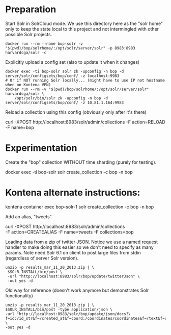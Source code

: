 # Preparation

Start Solr in SolrCloud mode.
We use this directory here as the "solr home" only to keep the state local
to this project and not intermingled with other possible Solr projects.
  
    docker run --rm --name bop-solr -v "$(pwd)/bop/solrhome/:/opt/solr/server/solr" -p 8983:8983 harvardcga/solr -c

Explicitly upload a config set (also to update it when it changes)

    docker exec -ti bop-solr solr zk -upconfig -n bop -d server/solr/configsets/bop/conf/ -z localhost:9983
    # Or if NOT running Solr locally... (might have to use IP not hostname when on Kontena VPN)
    docker run --rm -v "$(pwd)/bop/solrhome/:/opt/solr/server/solr" harvardcga/solr \
        /opt/solr/bin/solr zk -upconfig -n bop -d server/solr/configsets/bop/conf/ -z 10.81.1.164:9983
  
Reload a collection using this config (obviously only after it's there)

  curl -XPOST http://localhost:8983/solr/admin/collections -F action=RELOAD -F name=bop

# Experimentation

Create the "bop" collection WITHOUT time sharding (purely for testing).

  docker exec -ti bop-solr solr create_collection -c bop -n bop
  # Kontena alternate instructions:
  kontena container exec bop-solr-1 solr create_collection -c bop -n bop
  
Add an alias, "tweets"

  curl -XPOST http://localhost:8983/solr/admin/collections \
  -F action=CREATEALIAS -F name=tweets -F collections=bop

Loading data from a zip of twitter JSON.  Notice we use a named request
handler to make doing this easier so we don't need to specify as many
params.  Note need Solr 6.1 on client to post large files from stdin
(regardless of server Solr version).

```
unzip -p results_mar_11_20_2013.zip | \
 $SOLR_INSTALL/bin/post \
 -url "http://localhost:8983/solr/bop/update/twitterJson" \
 -out yes -d
```

Old way for reference (doesn't work anymore but demonstrates Solr functionality)

```
unzip -p results_mar_11_20_2013.zip | \
$SOLR_INSTALL/bin/post -type application/json \
-url "http://localhost:8983/solr/bop/update/json/docs?\
f=id:/id_str&f=/created_at&f=coord:/coordinates/coordinates&f=/text&f=user_name:/user/name" \
-out yes -d
```